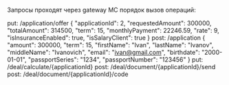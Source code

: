 Запросы проходят через gateway MC порядок вызов операций:

put: /application/offer { "applicationId": 2, "requestedAmount": 300000, "totalAmount": 314500, "term": 15, "monthlyPayment": 22246.59, "rate": 9, "isInsuranceEnabled": true, "isSalaryClient": true }
post: /application { "amount": 300000, "term": 15, "firstName": "Ivan", "lastName": "Ivanov", "middleName": "Ivanovich", "email": "ivan@gmail.com", "birthdate": "2000-01-01", "passportSeries": "1234", "passportNumber": "123456" }
put: /deal/calculate/{applicationId}
post: /deal/document/{applicationId}/send
post: /deal/document/{applicationId}/code